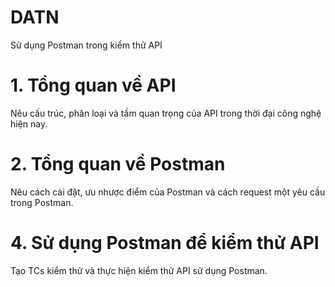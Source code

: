 # DATN
Sử dụng Postman trong kiểm thử API

# 1. Tổng quan về API
 
  Nêu cấu trúc, phân loại và tầm quan trọng của API trong thời đại công nghệ hiện nay.

# 2. Tổng quan về Postman

  Nêu cách cài đặt, ưu nhược điểm của Postman và cách request một yêu cầu trong Postman.

# 4. Sử dụng Postman để kiểm thử API

  Tạo TCs kiểm thử và thực hiện kiểm thử API sử dụng Postman.
